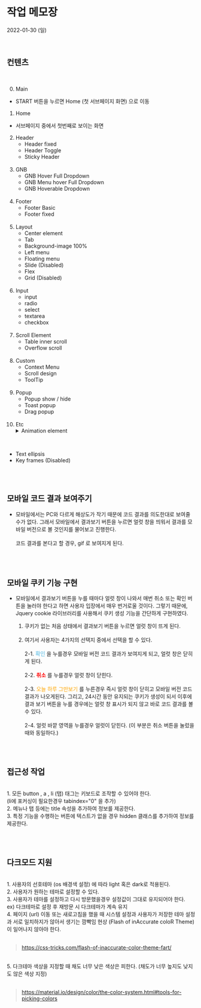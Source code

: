 # 작업 메모장
2022-01-30 (일)

<br>

## 컨텐츠
<br>

0. Main
- START 버튼을 누르면 Home (첫 서브페이지 화면) 으로 이동

1. Home 
- 서브페이지 중에서 첫번째로 보이는 화면

2. Header
    - Header fixed
    - Header Toggle
    - Sticky Header
<br><br>
3. GNB
    - GNB Hover Full Dropdown
    - GNB Menu hover Full Dropdown
    - GNB Hoverable Dropdown
<br><br>
4. Footer
    - Footer Basic
    - Footer fixed
<br><br>
5. Layout
    - Center element
    - Tab
    - Background-image 100%
    - Left menu
    - Floating menu
    - Slide (Disabled)
    - Flex
    - Grid (Disabled)
<br><br>
6. Input
    - input
    - radio
    - select
    - textarea
    - checkbox
<br><br>
7. Scroll Element
    - Table inner scroll
    - Overflow scroll
<br><br>
8. Custom
    - Context Menu
    - Scroll design
    - ToolTip
<br><br>
9. Popup
    - Popup show / hide
    - Toast popup
    - Drag popup
<br><br>
10. Etc
    <details>
        <summary>Animation element</summary>
        <div markdown="1">
            &nbsp;&nbsp;&nbsp;&nbsp;&nbsp;&nbsp;
            ㆍTop button<br>
            &nbsp;&nbsp;&nbsp;&nbsp;&nbsp;&nbsp;
            ㆍRotate element<br>
            &nbsp;&nbsp;&nbsp;&nbsp;&nbsp;&nbsp;
            ㆍBoarder animation<br>
            &nbsp;&nbsp;&nbsp;&nbsp;&nbsp;&nbsp;
            ㆍFade in / out<br>
            &nbsp;&nbsp;&nbsp;&nbsp;&nbsp;&nbsp;
            ㆍaccordion<br>
        </div>
    </details>
<br>

- Text ellipsis
- Key frames (Disabled)

<br><br>

## 모바일 코드 결과 보여주기
- 모바일에서는 PC와 다르게 해상도가 작기 때문에 코드 결과를 의도한대로 보여줄 수가 없다. 그래서 모바일에서 결과보기 버튼을 누르면 얼럿 창을 띄워서 결과를 모바일 버전으로 볼 것인지를 물어보고 진행한다. 
<br><br>
코드 결과를 본다고 할 경우, gif 로 보여지게 된다.
<br><br><br><br>

## 모바일 쿠키 기능 구현
- 모바일에서 결과보기 버튼을 누를 때마다 얼럿 창이 나와서 매번 취소 또는 확인 버튼을 눌러야 한다고 하면 사용자 입장에서 매우 번거로울 것이다. 그렇기 때문에, Jquery cookie 라이브러리를 사용해서 쿠키 생성 기능을 간단하게 구현하였다.

    1. 쿠키가 없는 처음 상태에서 결과보기 버튼을 누르면 얼럿 창이 뜨게 된다.<br><br>
    2. 여기서 사용자는 4가지의 선택지 중에서 선택을 할 수 있다.<br><br>
    2-1. <span style="color:skyblue;">**확인**</span> 을 누를경우 모바일 버전 코드 결과가 보여지게 되고, 얼럿 창은 닫히게 된다.<br><br>
    2-2. <span style="color:red;">**취소**</span> 를 누를경우 얼럿 창이 닫힌다. <br><br>
    2-3. <span style="color:orange;">오늘 하루 그만보기</span> 를 누른경우 즉시 얼럿 창이 닫히고 모바일 버전 코드결과가 나오게된다. 그리고, 24시간 동안 유지되는 쿠키가 생성이 되서 이후에 결과 보기 버튼을 누를 경우에는 얼럿 창 표시가 되지 않고 바로 코드 결과를 볼 수 있다.<br><br>
    2-4. 얼럿 바깥 영역을 누를경우 얼럿이 닫힌다. (이 부분은 취소 버튼을 눌렀을 때와 동일하다.)

<br><br>

## 접근성 작업
<br>
1. 모든 button , a , li (탭) 태그는 키보드로 조작할 수 있어야 한다.<br>
(li에 포커싱이 필요한경우 tabindex="0" 을 추가)
<br>
2. 메뉴나 탭 등에는 title 속성을 추가하여 정보를 제공한다.<br>
3. 특정 기능을 수행하는 버튼에 텍스트가 없을 경우 hidden 클래스를 추가하여 정보를 제공한다.<br>

<br><br>
## 다크모드 지원
<br>
1. 사용자의 선호테마 (os 배경색 설정) 에 따라 light 혹은 dark로 적용된다.<br>
2. 사용자가 원하는 테마로 설정할 수 있다.<br>
3. 사용자가 테마를 설정하고 다시 방문했을경우 설정값이 그대로 유지되어야 한다.<br>
ex) 다크테마로 설정 후 재방문 시 다크테마가 계속 유지<br>
4. 페이지 (url) 이동 또는 새로고침을 했을 때 시스템 설정과 사용자가 저장한 테마 설정과 서로 일치하지가 않아서 생기는 깜빡임 현상 (Flash of inAccurate coloR Theme) 이 일어나지 않아야 한다.<br><br>

> https://css-tricks.com/flash-of-inaccurate-color-theme-fart/

<br>
5. 다크테마 색상을 지정할 때 채도 너무 낮은 색상은 피한다. (채도가 너무 높지도 낮지도 않은 색상 지정)
<br><br>

> https://material.io/design/color/the-color-system.html#tools-for-picking-colors


